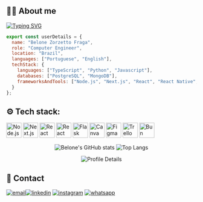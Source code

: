 
## 🧔🏻 About me
[![Typing SVG](https://readme-typing-svg.demolab.com?font=Fira+Code&weight=500&size=24&pause=500&center=true&vCenter=true&multiline=true&width=500&lines=Belone+Zorzetto+Fraga)](https://git.io/typing-svg)




```javascript
export const userDetails = {
  name: "Belone Zorzetto Fraga",
  role: "Computer Engineer",
  location: "Brazil",
  languages: ["Portuguese", "English"],
  techStack: {
    languages: ["TypeScript", "Python", "Javascript"],
    databases: ["PostgreSQL", "MongoDB"],
    frameworksAndTools: ["Node.js", "Next.js", "React", "React Native", "Flask", "Canva", "Figma", "Trello", "Bun"]
  }
};
```

## ⚙️ Tech stack:


<p align="left">
  <img src="https://cdn.jsdelivr.net/gh/devicons/devicon/icons/nodejs/nodejs-original.svg" alt="Node.js" width="40" height="40"/>
  <img src="https://cdn.jsdelivr.net/gh/devicons/devicon/icons/nextjs/nextjs-original.svg" alt="Next.js" width="40" height="40"/>
  <img src="https://cdn.jsdelivr.net/gh/devicons/devicon/icons/react/react-original.svg" alt="React" width="40" height="40"/>
  <img src="https://cdn.jsdelivr.net/gh/devicons/devicon/icons/react/react-original.svg" alt="React Native" width="40" height="40"/>
  <img src="https://cdn.jsdelivr.net/gh/devicons/devicon/icons/flask/flask-original.svg" alt="Flask" width="40" height="40"/>
  <img src="https://img.icons8.com/color/48/000000/canva.png" alt="Canva" width="40" height="40"/>
  <img src="https://cdn.jsdelivr.net/gh/devicons/devicon/icons/figma/figma-original.svg" alt="Figma" width="40" height="40"/>
  <img src="https://img.icons8.com/color/48/000000/trello.png" alt="Trello" width="40" height="40"/>
  <img src="https://bun.sh/logo.svg" alt="Bun" width="40" height="40"/>
</p>

<p align="center">
  <img src="https://github-readme-stats.vercel.app/api?username=belonedf&show_icons=true&theme=dark" alt="Belone's GitHub stats" />
  <img src="https://github-readme-stats.vercel.app/api/top-langs/?username=belonedf&layout=compact&theme=dark" alt="Top Langs" />
</p>

<p align="center">
  <img src="http://github-profile-summary-cards.vercel.app/api/cards/profile-details?username=belonedf&theme=tokyonight" alt="Profile Details" />
</p>

## 🔗 Contact

[![email](https://img.shields.io/badge/email-000?style=for-the-badge&logo=mail.ru&logoColor=white)](mailto:belonezf@proton.me)[![linkedin](https://img.shields.io/badge/linkedin-0A66C2?style=for-the-badge&logo=linkedin&logoColor=white)](https://www.linkedin.com/in/belonedordetefraga/) [![instagram](https://img.shields.io/badge/instagram-red?style=for-the-badge&logo=instagram&logoColor=white)](https://www.instagram.com/belone.fraga)
[![whatsapp](https://img.shields.io/badge/whatsapp-green?style=for-the-badge&logo=whatsapp&logoColor=white)](https://web.whatsapp.com/5548991748301)
